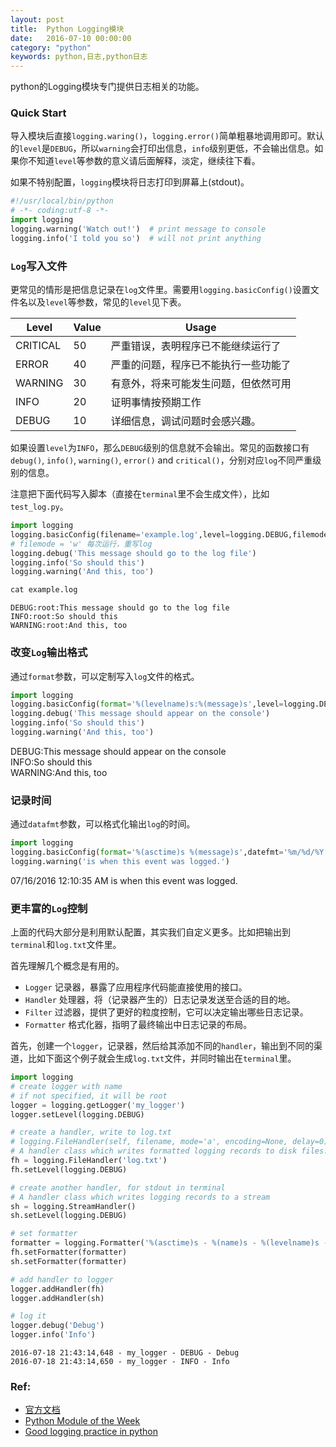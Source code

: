 ```yaml
---
layout: post
title:  Python Logging模块
date:   2016-07-10 00:00:00
category: "python"
keywords: python,日志,python日志
---
```



python的Logging模块专门提供日志相关的功能。

### Quick Start

导入模块后直接`logging.waring()`，`logging.error()`简单粗暴地调用即可。默认的`level`是`DEBUG`，所以`warning`会打印出信息，`info`级别更低，不会输出信息。如果你不知道`level`等参数的意义请后面解释，淡定，继续往下看。  

如果不特别配置，`logging`模块将日志打印到屏幕上(stdout)。


```python
#!/usr/local/bin/python
# -*- coding:utf-8 -*-
import logging
logging.warning('Watch out!')  # print message to console
logging.info('I told you so')  # will not print anything
```

### `Log`写入文件

更常见的情形是把信息记录在`log`文件里。需要用`logging.basicConfig()`设置文件名以及`level`等参数，常见的`level`见下表。  

|Level|Value|Usage|
|---|---|---|
|CRITICAL|50|严重错误，表明程序已不能继续运行了|
|ERROR|40|严重的问题，程序已不能执行一些功能了|
|WARNING|30|有意外，将来可能发生问题，但依然可用|
|INFO|20|证明事情按预期工作|
|DEBUG|10|详细信息，调试问题时会感兴趣。|  

如果设置`level`为`INFO`，那么`DEBUG`级别的信息就不会输出。常见的函数接口有`debug()`, `info()`, `warning()`, `error()` and `critical()`，分别对应`log`不同严重级别的信息。  

注意把下面代码写入脚本（直接在`terminal`里不会生成文件），比如`test_log.py`。


```python
import logging
logging.basicConfig(filename='example.log',level=logging.DEBUG,filemode='w')
# filemode = 'w' 每次运行，重写log
logging.debug('This message should go to the log file')
logging.info('So should this')
logging.warning('And this, too')
```


```python
cat example.log
```

    DEBUG:root:This message should go to the log file
    INFO:root:So should this
    WARNING:root:And this, too


### 改变`Log`输出格式  

通过`format`参数，可以定制写入`log`文件的格式。


```python
import logging
logging.basicConfig(format='%(levelname)s:%(message)s',level=logging.DEBUG)
logging.debug('This message should appear on the console')
logging.info('So should this')
logging.warning('And this, too')
```

DEBUG:This message should appear on the console  
INFO:So should this  
WARNING:And this, too  

### 记录时间

通过`datafmt`参数，可以格式化输出`log`的时间。


```python
import logging
logging.basicConfig(format='%(asctime)s %(message)s',datefmt='%m/%d/%Y %I:%M:%S %p')
logging.warning('is when this event was logged.')
```

07/16/2016 12:10:35 AM is when this event was logged.

### 更丰富的`Log`控制

上面的代码大部分是利用默认配置，其实我们自定义更多。比如把输出到`terminal`和`log.txt`文件里。  

首先理解几个概念是有用的。  
- `Logger` 记录器，暴露了应用程序代码能直接使用的接口。
- `Handler` 处理器，将（记录器产生的）日志记录发送至合适的目的地。
- `Filter` 过滤器，提供了更好的粒度控制，它可以决定输出哪些日志记录。
- `Formatter` 格式化器，指明了最终输出中日志记录的布局。


首先，创建一个`logger`，记录器，然后给其添加不同的`handler`，输出到不同的渠道，比如下面这个例子就会生成`log.txt`文件，并同时输出在`terminal`里。


```python
import logging
# create logger with name
# if not specified, it will be root
logger = logging.getLogger('my_logger')
logger.setLevel(logging.DEBUG)

# create a handler, write to log.txt
# logging.FileHandler(self, filename, mode='a', encoding=None, delay=0)
# A handler class which writes formatted logging records to disk files.
fh = logging.FileHandler('log.txt')
fh.setLevel(logging.DEBUG)

# create another handler, for stdout in terminal
# A handler class which writes logging records to a stream
sh = logging.StreamHandler()
sh.setLevel(logging.DEBUG)

# set formatter
formatter = logging.Formatter('%(asctime)s - %(name)s - %(levelname)s - %(message)s')
fh.setFormatter(formatter)
sh.setFormatter(formatter)

# add handler to logger
logger.addHandler(fh)
logger.addHandler(sh)

# log it
logger.debug('Debug')
logger.info('Info')
```

    2016-07-18 21:43:14,648 - my_logger - DEBUG - Debug
    2016-07-18 21:43:14,650 - my_logger - INFO - Info


### Ref:

- [官方文档](https://docs.python.org/2.7/howto/logging.html)
- [Python Module of the Week](https://pymotw.com/2/logging/)
- [Good logging practice in python](http://victorlin.me/posts/2012/08/26/good-logging-practice-in-python)



